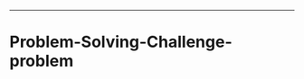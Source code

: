 ---------------------------------------------------------------------------------------------------
# Problem-Solving-Challenge-problem
